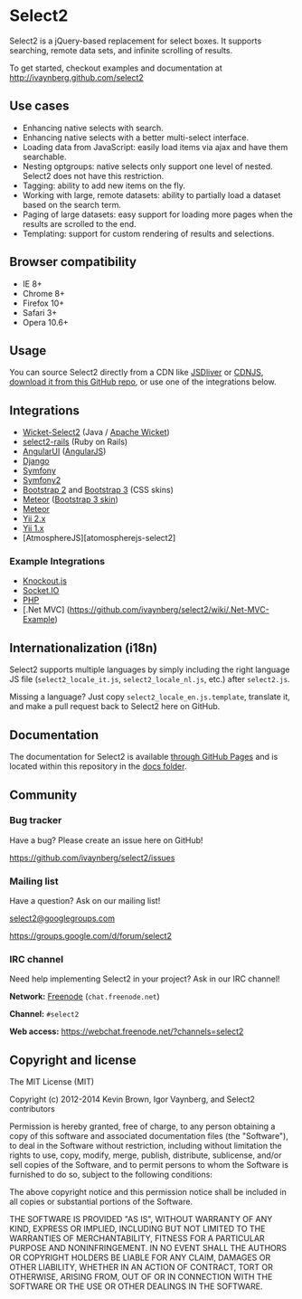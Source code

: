 Select2
=======

Select2 is a jQuery-based replacement for select boxes. It supports searching, remote data sets, and infinite scrolling of results.

To get started, checkout examples and documentation at http://ivaynberg.github.com/select2

Use cases
---------

* Enhancing native selects with search.
* Enhancing native selects with a better multi-select interface.
* Loading data from JavaScript: easily load items via ajax and have them searchable.
* Nesting optgroups: native selects only support one level of nested. Select2 does not have this restriction.
* Tagging: ability to add new items on the fly.
* Working with large, remote datasets: ability to partially load a dataset based on the search term.
* Paging of large datasets: easy support for loading more pages when the results are scrolled to the end.
* Templating: support for custom rendering of results and selections.

Browser compatibility
---------------------
* IE 8+
* Chrome 8+
* Firefox 10+
* Safari 3+
* Opera 10.6+

Usage
-----
You can source Select2 directly from a CDN like [JSDliver][jsdelivr] or
[CDNJS][cdnjs], [download it from this GitHub repo][tags], or use one of
the integrations below.

Integrations
------------

* [Wicket-Select2][wicket-select2] (Java / [Apache Wicket][wicket])
* [select2-rails][select2-rails] (Ruby on Rails)
* [AngularUI][angularui-select] ([AngularJS][angularjs])
* [Django][django-select2]
* [Symfony][symfony-select2]
* [Symfony2][symfony2-select2]
* [Bootstrap 2][bootstrap2-select2] and [Bootstrap 3][bootstrap3-select2]
  (CSS skins)
* [Meteor][meteor-select2] ([Bootstrap 3 skin][meteor-select2-bootstrap3])
* [Meteor][meteor-select2-alt]
* [Yii 2.x][yii2-select2]
* [Yii 1.x][yii-select2]
* [AtmosphereJS][atomospherejs-select2]

### Example Integrations

* [Knockout.js](https://github.com/ivaynberg/select2/wiki/Knockout.js-Integration)
* [Socket.IO](https://github.com/ivaynberg/select2/wiki/Socket.IO-Integration)
* [PHP](https://github.com/ivaynberg/select2/wiki/PHP-Example)
* [.Net MVC] (https://github.com/ivaynberg/select2/wiki/.Net-MVC-Example)

Internationalization (i18n)
---------------------------

Select2 supports multiple languages by simply including the right language JS
file (`select2_locale_it.js`, `select2_locale_nl.js`, etc.) after `select2.js`.

Missing a language? Just copy `select2_locale_en.js.template`, translate
it, and make a pull request back to Select2 here on GitHub.

Documentation
-------------

The documentation for Select2 is available
[through GitHub Pages][documentation] and is located within this repository
in the [docs folder][documentation-folder].

Community
---------

### Bug tracker

Have a bug? Please create an issue here on GitHub!

https://github.com/ivaynberg/select2/issues

### Mailing list

Have a question? Ask on our mailing list!

select2@googlegroups.com

https://groups.google.com/d/forum/select2

### IRC channel

Need help implementing Select2 in your project? Ask in our IRC channel!

**Network:** [Freenode][freenode] (`chat.freenode.net`)

**Channel:** `#select2`

**Web access:** https://webchat.freenode.net/?channels=select2

Copyright and license
---------------------
The MIT License (MIT)

Copyright (c) 2012-2014 Kevin Brown, Igor Vaynberg, and Select2 contributors

Permission is hereby granted, free of charge, to any person obtaining a copy
of this software and associated documentation files (the "Software"), to deal
in the Software without restriction, including without limitation the rights
to use, copy, modify, merge, publish, distribute, sublicense, and/or sell
copies of the Software, and to permit persons to whom the Software is
furnished to do so, subject to the following conditions:

The above copyright notice and this permission notice shall be included in
all copies or substantial portions of the Software.

THE SOFTWARE IS PROVIDED "AS IS", WITHOUT WARRANTY OF ANY KIND, EXPRESS OR
IMPLIED, INCLUDING BUT NOT LIMITED TO THE WARRANTIES OF MERCHANTABILITY,
FITNESS FOR A PARTICULAR PURPOSE AND NONINFRINGEMENT. IN NO EVENT SHALL THE
AUTHORS OR COPYRIGHT HOLDERS BE LIABLE FOR ANY CLAIM, DAMAGES OR OTHER
LIABILITY, WHETHER IN AN ACTION OF CONTRACT, TORT OR OTHERWISE, ARISING FROM,
OUT OF OR IN CONNECTION WITH THE SOFTWARE OR THE USE OR OTHER DEALINGS IN
THE SOFTWARE.

[angularjs]: https://angularjs.org/
[angularui-select]: http://angular-ui.github.io/#ui-select
[atmospherejs-select2]: https://atmospherejs.com/package/jquery-select2
[bootstrap2-select2]: https://github.com/t0m/select2-bootstrap-css
[bootstrap3-select2]: https://github.com/t0m/select2-bootstrap-css/tree/bootstrap3
[cdnjs]: http://www.cdnjs.com/libraries/select2
[django-select2]: https://github.com/applegrew/django-select2
[documentation]: https://ivaynberg.github.io/select2/
[documentation-folder]: https://github.com/ivaynberg/select2/tree/master/docs
[freenode]: https://freenode.net/
[jsdelivr]: http://www.jsdelivr.com/#!select2
[meteor-select2]: https://github.com/nate-strauser/meteor-select2
[meteor-select2-alt]: https://jquery-select2.meteor.com
[meteor-select2-bootstrap3]: https://github.com/esperadomedia/meteor-select2-bootstrap3-css/
[select2-rails]: https://github.com/argerim/select2-rails
[symfony-select2]: https://github.com/19Gerhard85/sfSelect2WidgetsPlugin
[symfony2-select2]: https://github.com/avocode/FormExtensions
[tags]: https://github.com/ivaynberg/select2/tags
[wicket]: http://wicket.apache.org
[wicket-select2]: https://github.com/ivaynberg/wicket-select2
[yii-select2]: https://github.com/tonybolzan/yii-select2
[yii2-select2]: http://demos.krajee.com/widgets#select2

